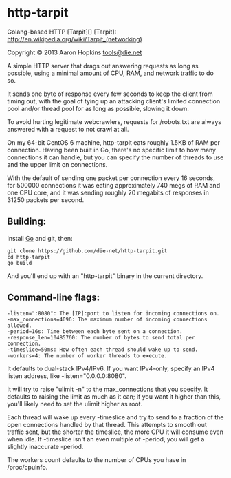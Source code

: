 http-tarpit
===========

Golang-based HTTP [Tarpit][]
[Tarpit]: http://en.wikipedia.org/wiki/Tarpit_(networking)

Copyright &copy; 2013 Aaron Hopkins tools@die.net

A simple HTTP server that drags out answering requests as long as possible,
using a minimal amount of CPU, RAM, and network traffic to do so.

It sends one byte of response every few seconds to keep the client from
timing out, with the goal of tying up an attacking client's limited
connection pool and/or thread pool for as long as possible, slowing it down.

To avoid hurting legitimate webcrawlers, requests for /robots.txt are always
answered with a request to not crawl at all.

On my 64-bit CentOS 6 machine, http-tarpit eats roughly 1.5KB of RAM per
connection.  Having been built in Go, there's no specific limit to how many
connections it can handle, but you can specify the number of threads to use
and the upper limit on connections.

With the default of sending one packet per connection every 16
seconds, for 500000 connections it was eating approximately 740 megs of RAM
and one CPU core, and it was sending roughly 20 megabits of responses in
31250 packets per second.

Building:
--------

Install [Go](http://golang.org/doc/install) and git, then:

	git clone https://github.com/die-net/http-tarpit.git
	cd http-tarpit
	go build

And you'll end up with an "http-tarpit" binary in the current directory.

Command-line flags:
------------------

	-listen=":8080": The [IP]:port to listen for incoming connections on.
	-max_connections=4096: The maximum number of incoming connections allowed.
	-period=16s: Time between each byte sent on a connection.
	-response_len=10485760: The number of bytes to send total per connection.
	-timeslice=50ms: How often each thread should wake up to send.
	-workers=4: The number of worker threads to execute.

It defaults to dual-stack IPv4/IPv6.  If you want IPv4-only, specify an IPv4
listen address, like -listen="0.0.0.0:8080".

It will try to raise "ulimit -n" to the max_connections that you specify. 
It defaults to raising the limit as much as it can; if you want it higher
than this, you'll likely need to set the ulimit higher as root.

Each thread will wake up every -timeslice and try to send to a fraction of
the open connections handled by that thread.  This attempts to smooth out
traffic sent, but the shorter the timeslice, the more CPU it will consume
even when idle.  If -timeslice isn't an even multiple of -period, you will
get a slightly inaccurate -period.

The workers count defaults to the number of CPUs you have in /proc/cpuinfo.
